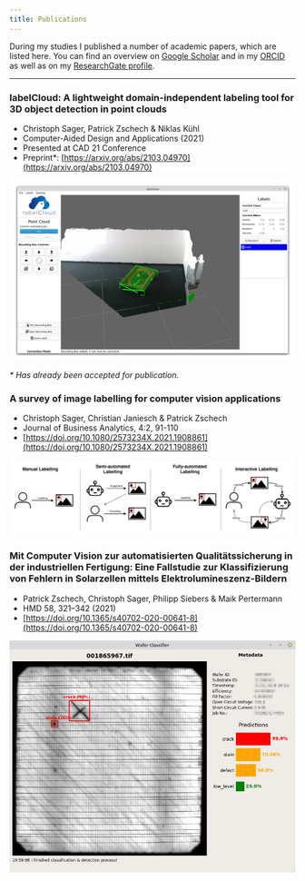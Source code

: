 ```yaml
---
title: Publications
---
```


During my studies I published a number of academic papers, which are listed here. You can find an overview on [Google Scholar](https://scholar.google.com/citations?user=1ZWB1BMAAAAJ&hl=de&oi=ao) and in my [ORCID](https://orcid.org/0000-0002-7060-0541) as well as on my [ResearchGate profile](https://www.researchgate.net/profile/Christoph-Sager-3).

---


### labelCloud: A lightweight domain-independent labeling tool for 3D object detection in point clouds
* Christoph Sager, Patrick Zschech & Niklas Kühl
* Computer-Aided Design and Applications (2021)
* Presented at CAD 21 Conference
* Preprint*: [https://arxiv.org/abs/2103.04970](https://arxiv.org/abs/2103.04970)

<img src="/assets/img/labelCloud.jpg" class="img" alt="labelCloud UI" width="700"/>
  
*\* Has already been accepted for publication.*

### A survey of image labelling for computer vision applications
* Christoph Sager, Christian Janiesch & Patrick Zschech
* Journal of Business Analytics, 4:2, 91-110
* [https://doi.org/10.1080/2573234X.2021.1908861](https://doi.org/10.1080/2573234X.2021.1908861)

<img src="/assets/img/publications_labeling-review.png" class="img" alt="Review of image labeling" width="700"/>


### Mit Computer Vision zur automatisierten Qualitätssicherung in der industriellen Fertigung: Eine Fallstudie zur Klassifizierung von Fehlern in Solarzellen mittels Elektrolumineszenz-Bildern

* Patrick Zschech, Christoph Sager, Philipp Siebers & Maik Pertermann
* HMD 58, 321–342 (2021)
* [https://doi.org/10.1365/s40702-020-00641-8](https://doi.org/10.1365/s40702-020-00641-8)

<img src="/assets/img/publications_wafer-classifier.png" class="img-shadow" alt="Classifier for photovoltaic wafer" width="600"/>
